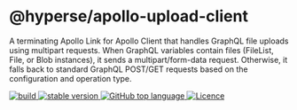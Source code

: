 # @hyperse/apollo-upload-client

A terminating Apollo Link for Apollo Client that handles GraphQL file uploads using multipart requests. When GraphQL variables contain files (FileList, File, or Blob instances), it sends a multipart/form-data request. Otherwise, it falls back to standard GraphQL POST/GET requests based on the configuration and operation type.

<p align="left">
  <a aria-label="Build" href="https://github.com/hyperse-io/apollo-upload-client/actions?query=workflow%3ACI">
    <img alt="build" src="https://img.shields.io/github/actions/workflow/status/hyperse-io/apollo-upload-client/ci-integrity.yml?branch=main&label=ci&logo=github&style=flat-quare&labelColor=000000" />
  </a>
  <a aria-label="stable version" href="https://www.npmjs.com/package/@hyperse/apollo-upload-client">
    <img alt="stable version" src="https://img.shields.io/npm/v/%40hyperse%2Fapollo-upload-client?branch=main&label=version&logo=npm&style=flat-quare&labelColor=000000" />
  </a>
  <a aria-label="Top language" href="https://github.com/hyperse-io/apollo-upload-client/search?l=typescript">
    <img alt="GitHub top language" src="https://img.shields.io/github/languages/top/hyperse-io/apollo-upload-client?style=flat-square&labelColor=000&color=blue">
  </a>
  <a aria-label="Licence" href="https://github.com/hyperse-io/apollo-upload-client/blob/main/LICENSE">
    <img alt="Licence" src="https://img.shields.io/github/license/hyperse-io/apollo-upload-client?style=flat-quare&labelColor=000000" />
  </a>
</p>
